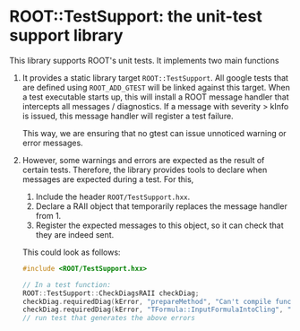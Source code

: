 # ROOT::TestSupport: the unit-test support library

This library supports ROOT's unit tests. It implements two main functions
1. It provides a static library target `ROOT::TestSupport`. All google tests that are defined using `ROOT_ADD_GTEST` will be linked against this target.
   When a test executable starts up, this will install a ROOT message handler that intercepts all messages / diagnostics.
   If a message with severity > kInfo is issued, this message handler will register a test failure.

   This way, we are ensuring that no gtest can issue unnoticed warning or error messages.
2. However, some warnings and errors are expected as the result of certain tests. Therefore, the library provides tools to declare when messages are expected during a test. For this,
   1. Include the header `ROOT/TestSupport.hxx`.
   2. Declare a RAII object that temporarily replaces the message handler from 1.
   3. Register the expected messages to this object, so it can check that they are indeed sent.

   This could look as follows:
   ```c++
   #include <ROOT/TestSupport.hxx>

   // In a test function:
   ROOT::TestSupport::CheckDiagsRAII checkDiag;
   checkDiag.requiredDiag(kError, "prepareMethod", "Can't compile function TFormula", /*matchFullMessage=*/false);
   checkDiag.requiredDiag(kError, "TFormula::InputFormulaIntoCling", "Error compiling formula expression in Cling", true);
   // run test that generates the above errors
   ```
